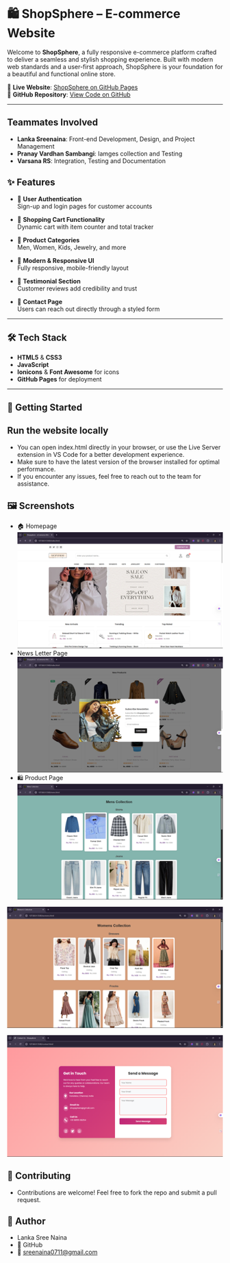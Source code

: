 # 🛍️ ShopSphere – E-commerce Website

Welcome to **ShopSphere**, a fully responsive e-commerce platform crafted to deliver a seamless and stylish shopping experience. Built with modern web standards and a user-first approach, ShopSphere is your foundation for a beautiful and functional online store.

🔗 **Live Website**: [ShopSphere on GitHub Pages](https://lankasreenaina.github.io/shopsphere_website_webprog/)  
📁 **GitHub Repository**: [View Code on GitHub](https://github.com/lankasreenaina/shopsphere_website_webprog)

---
## Teammates Involved
- **Lanka Sreenaina**: Front-end Development, Design, and Project Management
- **Pranay Vardhan Sambangi**: Iamges collection and Testing
- **Varsana RS**: Integration, Testing and Documentation


## ✨ Features

- 🔐 **User Authentication**  
  Sign-up and login pages for customer accounts

- 🛒 **Shopping Cart Functionality**  
  Dynamic cart with item counter and total tracker

- 🧢 **Product Categories**  
  Men, Women, Kids, Jewelry, and more

- 🎨 **Modern & Responsive UI**  
  Fully responsive, mobile-friendly layout

- 📢 **Testimonial Section**  
  Customer reviews add credibility and trust

- 📨 **Contact Page**  
  Users can reach out directly through a styled form

---

## 🛠️ Tech Stack

- **HTML5** & **CSS3**
- **JavaScript** 
- **Ionicons** & **Font Awesome** for icons
- **GitHub Pages** for deployment

---

## 🚀 Getting Started


## Run the website locally
- You can open index.html directly in your browser, or use the Live Server extension in VS Code for a better development experience.
- Make sure to have the latest version of the browser installed for optimal performance.
- If you encounter any issues, feel free to reach out to the team for assistance.

## 🖼️ Screenshots

- 🏠 Homepage
![Home page](.\assets\screenshots\home.png)
- News Letter Page
![News Letter](.\assets\screenshots\image.png)
- 🛍️ Product Page
![Mens Products](.\assets\screenshots\image1.png)

![Women Products](.\assets\screenshots\image2.png)

![Contact Us](.\assets\screenshots\image3.png)

## 🤝 Contributing
- Contributions are welcome! Feel free to fork the repo and submit a pull request.
## 👤 Author
- Lanka Sree Naina
- 🔗 GitHub
- 📧 sreenaina0711@gmail.com
